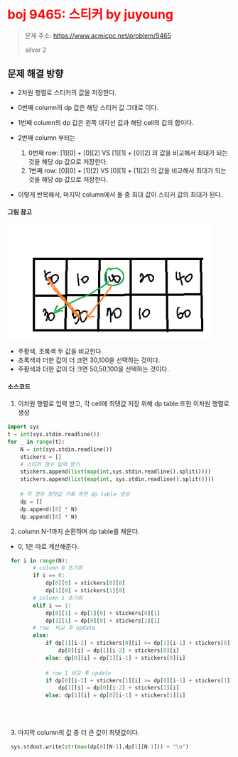 # <span style="color:red">boj 9465: 스티커 by juyoung </span>
> 문제 주소: https://www.acmicpc.net/problem/9465
> 
> silver 2


## 문제 해결 방향
- 2차원 행렬로 스티커의 값을 저장한다.
- 0번째 column의 dp 값은 해당 스티커 값 그대로 이다.
- 1번째 column의 dp 값은 왼쪽 대각선 값과 해당 cell의 값의 합이다.
- 2번째 column 부터는 
    1. 0번째 row: [1][0] + [0][2] VS [1][1] + [0][2] 의 값을 비교해서 최대가 되는 것을 해당 dp 값으로 저장한다.
    2. 1번째 row: [0][0] + [1][2] VS [0][1] + [1][2] 의 값을 비교해서 최대가 되는 것을 해당 dp 값으로 저장한다.
    
- 이렇게 반복해서, 마지막 column에서 둘 중 최대 값이 스티커 값의 최대가 된다.

#### 그림 참고
![boj9465](img/ju_boj9465.png)
- 주황색, 초록색 두 값을 비교한다.
- 초록색과 더한 값이 더 크면 30,100을 선택하는 것이다.
- 주황색과 더한 값이 더 크면 50,50,100을 선택하는 것이다.


#### 소스코드
1. 이차원 행렬로 입력 받고, 각 cell에 최댓값 저장 위해 dp table 또한 이차원 행렬로 생성
```python
import sys
t = int(sys.stdin.readline())
for _ in range(t):
    N = int(sys.stdin.readline())
    stickers = []
    # 스티커 점수 입력 받기
    stickers.append(list(map(int,sys.stdin.readline().split())))
    stickers.append(list(map(int, sys.stdin.readline().split())))

    # 각 경우 최댓값 기록 위한 dp table 생성
    dp = []
    dp.append([0] * N)
    dp.append([0] * N)

```
2. column N-1까지 순환하며 dp table를 채운다.
- 0, 1은 따로 계산해준다.
```python
 for i in range(N):
        # column 0 초기화
        if i == 0:
            dp[0][0] = stickers[0][0]
            dp[1][0] = stickers[1][0]
        # column 1 초기화
        elif i == 1:
            dp[0][1] = dp[1][0] + stickers[0][1]
            dp[1][1] = dp[0][0] + stickers[1][1]
        # row  비교 후 update
        else:
            if dp[1][i-2] + stickers[0][i] >= dp[1][i-1] + stickers[0][i]:
                dp[0][i] = dp[1][i-2] + stickers[0][i]
            else: dp[0][i] = dp[1][i-1] + stickers[0][i]

            # row 1 비교 후 update
            if dp[0][i-2] + stickers[1][i] >= dp[0][i-1] + stickers[1][i]:
                dp[1][i] = dp[0][i-2] + stickers[1][i]
            else: dp[1][i] = dp[0][i-1] + stickers[1][i]


   

```
3. 마지막 column의 값 중 더 큰 값이 최댓값이다.
```python
 sys.stdout.write(str(max(dp[0][N-1],dp[1][N-1])) + "\n")
```
   

